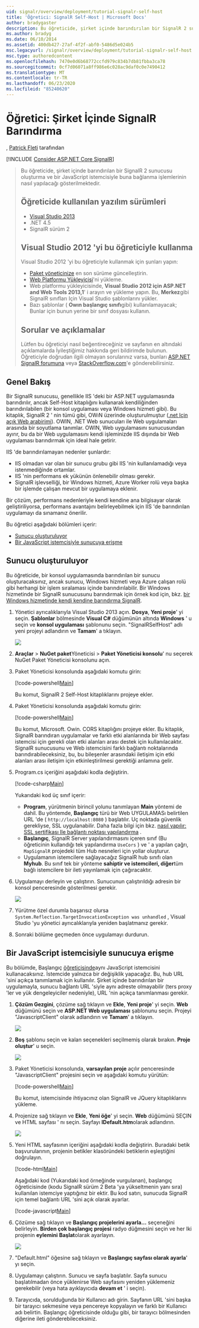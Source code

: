 ```yaml
---
uid: signalr/overview/deployment/tutorial-signalr-self-host
title: 'Öğretici: SignalR Self-Host | Microsoft Docs'
author: bradygaster
description: Bu öğreticide, şirket içinde barındırılan bir SignalR 2 sunucusu oluşturma ve bir JavaScript istemcisiyle buna bağlanma işlemlerinin nasıl yapılacağı gösterilmektedir. Eğitim V 'de kullanılan yazılım sürümleri...
ms.author: bradyg
ms.date: 06/10/2014
ms.assetid: 400db427-27af-4f2f-abf0-5486d5e024b5
msc.legacyurl: /signalr/overview/deployment/tutorial-signalr-self-host
msc.type: authoredcontent
ms.openlocfilehash: 7470e0d6b68772ccfd979c834b7db81fbba3ca78
ms.sourcegitcommit: 0cf7d06071a8ff986e6c028ac9daf0c0e7490412
ms.translationtype: MT
ms.contentlocale: tr-TR
ms.lasthandoff: 06/23/2020
ms.locfileid: "85240620"
---
```

# <a name="tutorial-signalr-self-host"></a>Öğretici: Şirket İçinde SignalR Barındırma

, [Patrick Fleti](https://github.com/pfletcher) tarafından

[!INCLUDE [Consider ASP.NET Core SignalR](~/includes/signalr/signalr-version-disambiguation.md)]

> Bu öğreticide, şirket içinde barındırılan bir SignalR 2 sunucusu oluşturma ve bir JavaScript istemcisiyle buna bağlanma işlemlerinin nasıl yapılacağı gösterilmektedir.
>
> ## <a name="software-versions-used-in-the-tutorial"></a>Öğreticide kullanılan yazılım sürümleri
>
>
> - [Visual Studio 2013](https://my.visualstudio.com/Downloads?q=visual%20studio%202013)
> - .NET 4.5
> - SignalR sürüm 2
>
>
>
> ## <a name="using-visual-studio-2012-with-this-tutorial"></a>Visual Studio 2012 'yi bu öğreticiyle kullanma
>
>
> Visual Studio 2012 'yi bu öğreticiyle kullanmak için şunları yapın:
>
> - [Paket yöneticinize](http://docs.nuget.org/docs/start-here/installing-nuget) en son sürüme güncelleştirin.
> - [Web Platformu Yükleyicisi](https://www.microsoft.com/web/downloads/platform.aspx)'ni yükleme.
> - Web platformu yükleyicisinde, **Visual Studio 2012 için ASP.NET and Web Tools 2013,1**' i arayın ve yükleme yapın. Bu, **Merkez**gibi SignalR sınıfları Için Visual Studio şablonlarını yükler.
> - Bazı şablonlar ( **Owın başlangıç sınıfı**gibi) kullanılamayacak; Bunlar için bunun yerine bir sınıf dosyası kullanın.
>
>
> ## <a name="questions-and-comments"></a>Sorular ve açıklamalar
>
> Lütfen bu öğreticiyi nasıl beğentireceğiniz ve sayfanın en altındaki açıklamalarda İyileştiğimiz hakkında geri bildirimde bulunun. Öğreticiyle doğrudan ilgili olmayan sorularınız varsa, bunları [ASP.NET SignalR forumuna](https://forums.asp.net/1254.aspx/1?ASP+NET+SignalR) veya [StackOverflow.com](http://stackoverflow.com/)'e gönderebilirsiniz.

## <a name="overview"></a>Genel Bakış

Bir SignalR sunucusu, genellikle IIS 'deki bir ASP.NET uygulamasında barındırılır, ancak Self-Host kitaplığını kullanarak kendiliğinden barındırılabilen (bir konsol uygulaması veya Windows hizmeti gibi). Bu kitaplık, SignalR 2 ' nin tümü gibi, OWıN üzerinde oluşturulmuştur ([.net Için açık Web arabirimi](http://owin.org)). OWIN, .NET Web sunucuları ile Web uygulamaları arasında bir soyutlama tanımlar. OWIN, Web uygulamasını sunucusundan ayırır, bu da bir Web uygulamasını kendi işleminizde IIS dışında bir Web uygulaması barındırmak için ideal hale getirir.

IIS 'de barındırılamayan nedenler şunlardır:

- IIS olmadan var olan bir sunucu grubu gibi IIS 'nin kullanılamadığı veya istenmediğinde ortamlar.
- IIS 'nin performans ek yükünün önlenebilir olması gerekir.
- SignalR işlevselliği, bir Windows hizmeti, Azure Worker rolü veya başka bir işlemde çalışan mevcut bir uygulamaya eklenir.

Bir çözüm, performans nedenleriyle kendi kendine ana bilgisayar olarak geliştiriliyorsa, performans avantajını belirleyebilmek için IIS 'de barındırılan uygulamayı da sınamanız önerilir.

Bu öğretici aşağıdaki bölümleri içerir:

- [Sunucu oluşturuluyor](#server)
- [Bir JavaScript istemcisiyle sunucuya erişme](#js)

<a id="server"></a>

## <a name="creating-the-server"></a>Sunucu oluşturuluyor

Bu öğreticide, bir konsol uygulamasında barındırılan bir sunucu oluşturacaksınız, ancak sunucu, Windows hizmeti veya Azure çalışan rolü gibi herhangi bir işlem sıralaması içinde barındırılabilir. Bir Windows hizmetinde bir SignalR sunucusunu barındırmak için örnek kod için, bkz. [bir Windows hizmetinde kendi kendine barındırma SignalR](https://code.msdn.microsoft.com/SignalR-self-hosted-in-6ff7e6c3).

1. Yönetici ayrıcalıklarıyla Visual Studio 2013 açın. **Dosya**, **Yeni proje**' yi seçin. **Şablonlar** bölmesinde **Visual C#** düğümünün altında **Windows** ' u seçin ve **konsol uygulaması** şablonunu seçin. "SignalRSelfHost" adlı yeni projeyi adlandırın ve **Tamam**' a tıklayın.

    ![](tutorial-signalr-self-host/_static/image1.png)
2. **Araçlar**  >  **NuGet paket**Yöneticisi  >  **Paket Yöneticisi konsolu**' nu seçerek NuGet Paket Yöneticisi konsolunu açın.
3. Paket Yöneticisi konsolunda aşağıdaki komutu girin:

    [!code-powershell[Main](tutorial-signalr-self-host/samples/sample1.ps1)]

    Bu komut, SignalR 2 Self-Host kitaplıklarını projeye ekler.
4. Paket Yöneticisi konsolunda aşağıdaki komutu girin:

    [!code-powershell[Main](tutorial-signalr-self-host/samples/sample2.ps1)]

    Bu komut, Microsoft. Owin. CORS kitaplığını projeye ekler. Bu kitaplık, SignalR barındıran uygulamalar ve farklı etki alanlarında bir Web sayfası istemcisi için gerekli olan etki alanları arası destek için kullanılacaktır. SignalR sunucusunu ve Web istemcisini farklı bağlantı noktalarında barındırabileceksiniz, bu, bu bileşenler arasındaki iletişim için etki alanları arası iletişim için etkinleştirilmesi gerektiği anlamına gelir.
5. Program.cs içeriğini aşağıdaki kodla değiştirin.

    [!code-csharp[Main](tutorial-signalr-self-host/samples/sample3.cs)]

    Yukarıdaki kod üç sınıf içerir:

    - **Program**, yürütmenin birincil yolunu tanımlayan **Main** yöntemi de dahil. Bu yöntemde, **Başlangıç** türü bir Web UYGULAMASı belirtilen URL 'de ( `http://localhost:8080` ) başlatılır. Uç noktada güvenlik gerekliyse, SSL uygulanabilir. Daha fazla bilgi için bkz. [nasıl yapılır: SSL sertifikası Ile bağlantı noktası yapılandırma](https://msdn.microsoft.com/library/ms733791.aspx) .
    - **Başlangıç**, SignalR Server yapılandırmasını içeren sınıf (Bu öğreticinin kullandığı tek yapılandırma `UseCors` ) ve ' a yapılan çağrı, `MapSignalR` projedeki tüm Hub nesneleri için yollar oluşturur.
    - Uygulamanın istemcilere sağlayacağız SignalR hub sınıfı olan **Myhub**. Bu sınıf tek bir yönteme **sahiptir ve istemcileri, diğer**tüm bağlı istemcilere bir ileti yayınlamak için çağıracaktır.
6. Uygulamayı derleyin ve çalıştırın. Sunucunun çalıştırıldığı adresin bir konsol penceresinde gösterilmesi gerekir.

    ![](tutorial-signalr-self-host/_static/image2.png)
7. Yürütme özel durumla başarısız olursa `System.Reflection.TargetInvocationException was unhandled` , Visual Studio 'yu yönetici ayrıcalıklarıyla yeniden başlatmanız gerekir.
8. Sonraki bölüme geçmeden önce uygulamayı durdurun.

<a id="js"></a>

## <a name="accessing-the-server-with-a-javascript-client"></a>Bir JavaScript istemcisiyle sunucuya erişme

Bu bölümde, Başlangıç [öğreticisinde](../getting-started/tutorial-getting-started-with-signalr.md)aynı JavaScript istemcisini kullanacaksınız. İstemcide yalnızca bir değişiklik yapacağız. Bu, hub URL 'sini açıkça tanımlamak için kullanılır. Şirket içinde barındırılan bir uygulamayla, sunucu bağlantı URL 'siyle aynı adreste olmayabilir (ters proxy 'ler ve yük dengeleyiciler nedeniyle), URL 'nin açıkça tanımlanması gerekir.

1. **Çözüm Gezgini**, çözüme sağ tıklayın ve **Ekle**, **Yeni proje**' yi seçin. **Web** düğümünü seçin ve **ASP.NET Web uygulaması** şablonunu seçin. Projeyi "JavascriptClient" olarak adlandırın ve **Tamam**' a tıklayın.

    ![](tutorial-signalr-self-host/_static/image3.png)
2. **Boş** şablonu seçin ve kalan seçenekleri seçilmemiş olarak bırakın. **Proje oluştur**' u seçin.

    ![](tutorial-signalr-self-host/_static/image4.png)
3. Paket Yöneticisi konsolunda, **varsayılan proje** açılır penceresinde "JavascriptClient" projesini seçin ve aşağıdaki komutu yürütün:

    [!code-powershell[Main](tutorial-signalr-self-host/samples/sample4.ps1)]

    Bu komut, istemcisinde ihtiyacınız olan SignalR ve JQuery kitaplıklarını yükleme.
4. Projenize sağ tıklayın ve **Ekle**, **Yeni öğe**' yi seçin. **Web** düğümünü SEÇIN ve HTML sayfası ' nı seçin. Sayfayı **lDefault.htm**olarak adlandırın.

    ![](tutorial-signalr-self-host/_static/image5.png)
5. Yeni HTML sayfasının içeriğini aşağıdaki kodla değiştirin. Buradaki betik başvurularının, projenin betikler klasöründeki betiklerin eşleştiğini doğrulayın.

    [!code-html[Main](tutorial-signalr-self-host/samples/sample5.html?highlight=31-32)]

    Aşağıdaki kod (Yukarıdaki kod örneğinde vurgulanan), başlangıç öğreticisinde (kodu SignalR sürüm 2 Beta 'ya yükseltmenin yanı sıra) kullanılan istemciye yaptığınız bir ektir. Bu kod satırı, sunucuda SignalR için temel bağlantı URL 'sini açık olarak ayarlar.

    [!code-javascript[Main](tutorial-signalr-self-host/samples/sample6.js)]
6. Çözüme sağ tıklayın ve **Başlangıç projelerini ayarla...** seçeneğini belirleyin. **Birden çok başlangıç projesi** radyo düğmesini seçin ve her Iki projenin **eylemini** **Başlat**olarak ayarlayın.

    ![](tutorial-signalr-self-host/_static/image6.png)
7. "Default.html" öğesine sağ tıklayın ve **Başlangıç sayfası olarak ayarla**' yı seçin.
8. Uygulamayı çalıştırın. Sunucu ve sayfa başlatılır. Sayfa sunucu başlatılmadan önce yüklenirse Web sayfasını yeniden yüklemeniz gerekebilir (veya hata ayıklayıcıda **devam et** ' i seçin).
9. Tarayıcıda, sorulduğunda bir Kullanıcı adı girin. Sayfanın URL 'sini başka bir tarayıcı sekmesine veya pencereye kopyalayın ve farklı bir Kullanıcı adı belirtin. Başlangıç öğreticisinde olduğu gibi, bir tarayıcı bölmesinden diğerine ileti gönderebileceksiniz.
